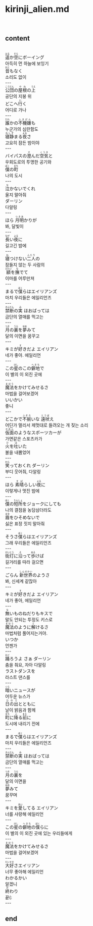<h1>kirinji_alien.md</h1><br>
<h2>content</h2><br>
<ruby>遥<rt>はる</rt></ruby>か<ruby>空<rt>そら</rt></ruby>にボーイング<br>
아득히 먼 하늘에 보잉기<br>
<ruby>音<rt>おと</rt></ruby>もなく<br>
소리도 없이<br>
---<br>
<ruby>公団<rt>こうだん</rt></ruby>の<ruby>屋根<rt>やね</rt></ruby>の<ruby>上<rt>うえ</rt></ruby> <br>
공단의 지붕 위<br>
どこへ<ruby>行<rt>い</rt></ruby>く<br>
어디로 가나<br>
---<br>
<ruby>誰<rt>だれ</rt></ruby>かの<ruby>不機嫌<rt>ふきげん</rt></ruby>も<br>
누군가의 심란함도 <br>
<ruby>寝静<rt>ねしず</rt></ruby>まる<ruby>夜<rt>よる</rt></ruby>さ<br>
고요히 잠든 밤이야<br>
---<br>
バイパスの<ruby>澄<rt>す</rt></ruby>んだ<ruby>空気<rt>くうき</rt></ruby>と <br>
우회도로의 투명한 공기와<br>
<ruby>僕<rt>ぼく</rt></ruby>の<ruby>町<rt>まち</rt></ruby><br>
나의 도시<br>
---<br>
<ruby>泣<rt>な</rt></ruby>かないでくれ<br>
울지 말아줘<br>
ダーリン<br>
다알링<br>
---<br>
ほら <ruby>月明<rt>つきあ</rt></ruby>かりが<br>
봐, 달빛이<br>
---<br>
<ruby>長<rt>なが</rt></ruby>い<ruby>夜<rt>よる</rt></ruby>に<br>
길고긴 밤에 <br>
---<br>
<ruby>寝<rt>ね</rt></ruby>つけない<ruby>二人<rt>ふたり</rt></ruby>の<br>
잠들지 않는 두 사람의<br>
<ruby>額<rt>ひたい</rt></ruby>を<ruby>撫<rt>な</rt></ruby>でて<br>
이마를 어루만져<br>
---<br>
まるで<ruby>僕<rt>ぼく</rt></ruby>らはエイリアンズ<br>
마치 우리들은 에일리언즈<br>
---<br>
<ruby>禁断<rt>きんだん</rt></ruby>の<ruby>実<rt>み</rt></ruby> ほおばっては<br>
금단의 열매를 먹고는<br>
---<br>
<ruby>月<rt>つき</rt></ruby>の<ruby>裏<rt>うら</rt></ruby>を<ruby>夢<rt>ゆめ</rt></ruby>みて<br>
달의 이면을 꿈꾸고<br>
---<br>
キミが<ruby>好<rt>す</rt></ruby>きだよ エイリアン<br>
네가 좋아. 에일리언<br>
---<br>
この<ruby>星<rt>ほし</rt></ruby>のこの<ruby>僻地<rt>へきち</rt></ruby>で<br>
이 별의 이 외진 곳에<br>
---<br>
<ruby>魔法<rt>まほう</rt></ruby>をかけてみせるさ<br>
마법을 걸어보겠어<br>
いいかい<br>
좋니<br>
---<br>
どこかで<ruby>不揃<rt>ふぞろ</rt></ruby>いな <ruby>遠吠<rt>とうぼ</rt></ruby>え<br>
어딘가 멀리서 제멋대로 들려오는 개 짖는 소리<br>
<ruby>仮面<rt>かめん</rt></ruby>のようなスポーツカーが<br>
가면같은 스포츠카가 <br>
<ruby>火<rt>ひ</rt></ruby>を<ruby>吐<rt>は</rt></ruby>いた<br>
불을 내뿜었어<br>
---<br>
<ruby>笑<rt>わら</rt></ruby>っておくれ ダーリン<br>
부디 웃어줘, 다알링<br>
---<br>
ほら <ruby>素晴<rt>すば</rt></ruby>らしい<ruby>夜<rt>よる</rt></ruby>に<br>
이렇게나 멋진 밤에<br>
---<br>
<ruby>僕<rt>ぼく</rt></ruby>の<ruby>短所<rt>たんしょ</rt></ruby>をジョークにしても<br>
나의 결점을 농담삼더라도<br>
<ruby>眉<rt>まゆ</rt></ruby>をひそめないで<br>
싫은 표정 짓지 말아줘<br>
---<br>
そうさ<ruby>僕<rt>ぼく</rt></ruby>らはエイリアンズ<br>
그래 우리들은 에일리언즈<br>
---<br>
<ruby>街灯<rt>がいとう</rt></ruby>に<ruby>沿<rt>そ</rt></ruby>って<ruby>歩<rt>ある</rt></ruby>けば<br>
길거리를 따라 걸으면<br>
---<br>
ごらん <ruby>新世界<rt>しんせかい</rt></ruby>のようさ<br>
봐, 신세계 같잖아<br>
---<br>
キミが<ruby>好<rt>す</rt></ruby>きだよ エイリアン<br>
네가 좋아, 에일리언<br>
---<br>
<ruby>無<rt>な</rt></ruby>いものねだりもキスで<br>
말도 안되는 투정도 키스로<br>
<ruby>魔法<rt>まほう</rt></ruby>のように<ruby>解<rt>と</rt></ruby>けるさ<br>
마법처럼 풀어지는거야.<br>
いつか<br>
언젠가<br>
---<br>
<ruby>踊<rt>おど</rt></ruby>ろうよ さぁ ダーリン<br>
춤을 춰요, 자아 다알링<br>
ラストダンスを<br>
라스트 댄스를<br>
---<br>
<ruby>暗<rt>くら</rt></ruby>いニュースが<br>
어두운 뉴스가 <br>
<ruby>日の出<rt>ひので</rt></ruby>とともに<br>
날이 밝음과 함께 <br>
<ruby>町<rt>まち</rt></ruby>に<ruby>降<rt>ふ</rt></ruby>る<ruby>前<rt>まえ</rt></ruby>に<br>
도시에 내리기 전에<br>
---<br>
まるで<ruby>僕<rt>ぼく</rt></ruby>らはエイリアンズ<br>
마치 우리들은 에일리언즈<br>
---<br>
<ruby>禁断<rt>きんだん</rt></ruby>の<ruby>実<rt>み</rt></ruby> ほおばっては<br>
금단의 열매를 먹고는<br>
---<br>
<ruby>月<rt>つき</rt></ruby>の<ruby>裏<rt>うら</rt></ruby>を<br>
달의 이면을<br>
<ruby>夢<rt>ゆめ</rt></ruby>みて<br>
꿈꾸며<br>
---<br>
キミを<ruby>愛<rt>あい</rt></ruby>してる エイリアン<br>
너를 사랑해 에일리언<br>
---<br>
この<ruby>星<rt>ほし</rt></ruby>の<ruby>僻地<rt>へきち</rt></ruby>の<ruby>僕<rt>ぼく</rt></ruby>らに<br>
이 별의 이 외진 곳에 있는 우리들에게<br>
---<br>
<ruby>魔法<rt>まほう</rt></ruby>をかけてみせるさ<br>
마법을 걸어보겠어<br>
---<br>
<ruby>大好<rt>だいすき</rt></ruby>さエイリアン<br>
너무 좋아해 에일리언<br>
わかるかい<br>
알겠니<br>
<ruby>終<rt>お</rt></ruby>わり<br>
끝(:<br>
---<br>
<h2>end</h2><br>